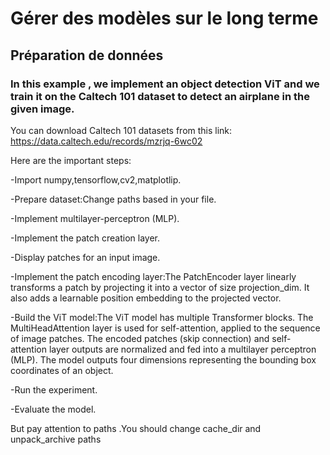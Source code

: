 # Gérer des modèles sur le long terme

## Préparation de données

### In this example , we implement an object detection ViT and we train it on the Caltech 101 dataset to detect an airplane in the given image.
You can download Caltech 101 datasets from this link: https://data.caltech.edu/records/mzrjq-6wc02
 

Here are the important steps:

-Import numpy,tensorflow,cv2,matplotlip.

-Prepare dataset:Change paths based in your file.

-Implement multilayer-perceptron (MLP).

-Implement the patch creation layer.

-Display patches for an input image.

-Implement the patch encoding layer:The PatchEncoder layer linearly transforms a patch by projecting it into a vector of size projection_dim. It also adds a learnable position embedding to the projected vector.

-Build the ViT model:The ViT model has multiple Transformer blocks. The MultiHeadAttention layer is used for self-attention, applied to the sequence of image patches. The encoded patches (skip connection) and self-attention layer outputs are normalized and fed into a multilayer perceptron (MLP). The model outputs four dimensions representing the bounding box coordinates of an object.

-Run the experiment.

-Evaluate the model.

But pay attention to paths .You should change cache_dir and unpack_archive paths


